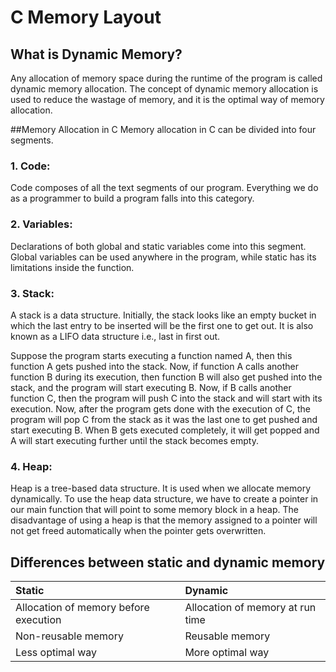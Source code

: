 # C Memory Layout
## What is Dynamic Memory?
Any allocation of memory space during the runtime of the program is called dynamic memory allocation. The concept of dynamic memory allocation is used to reduce the wastage of memory, and it is the optimal way of memory allocation. 

 

##Memory Allocation in C
Memory allocation in C can be divided into four segments. 

 

### 1. Code:

Code composes of all the text segments of our program. Everything we do as a programmer to build a program falls into this category.

 

### 2. Variables:

Declarations of both global and static variables come into this segment. Global variables can be used anywhere in the program, while static has its limitations inside the function. 

 

### 3. Stack:

A stack is a data structure. Initially, the stack looks like an empty bucket in which the last entry to be inserted will be the first one to get out. It is also known as a LIFO data structure i.e., last in first out.

Suppose the program starts executing a function named A, then this function A gets pushed into the stack. Now, if function A calls another function B during its execution, then function B will also get pushed into the stack, and the program will start executing B. Now, if B calls another function C, then the program will push C into the stack and will start with its execution. Now, after the program gets done with the execution of C, the program will pop C from the stack as it was the last one to get pushed and start executing B. When B gets executed completely, it will get popped and A will start executing further until the stack becomes empty. 

 

### 4. Heap:

Heap is a tree-based data structure. It is used when we allocate memory dynamically. To use the heap data structure, we have to create a pointer in our main function that will point to some memory block in a heap. The disadvantage of using a heap is that the memory assigned to a pointer will not get freed automatically when the pointer gets overwritten. 

 

## Differences between static and dynamic memory
|Static| Dynamic|
|:-----|:-------|
|Allocation of memory before execution|Allocation of memory at run time|
|Non-reusable memory|Reusable memory|
|Less optimal way| More optimal way|

